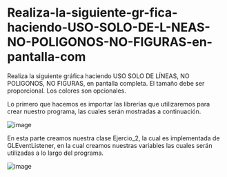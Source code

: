 # Realiza-la-siguiente-gr-fica-haciendo-USO-SOLO-DE-L-NEAS-NO-POLIGONOS-NO-FIGURAS-en-pantalla-com
Realiza la siguiente gráfica haciendo USO SOLO DE LÍNEAS, NO POLIGONOS, NO FIGURAS, en  pantalla completa. El tamaño debe ser proporcional. Los colores son opcionales.

Lo primero que hacemos es importar las librerías que utilizaremos para crear nuestro programa, las cuales serán mostradas a continuación.

![image](https://user-images.githubusercontent.com/90071108/132072374-41a2b595-9eab-4276-b544-aaa286486454.png)

En esta parte creamos nuestra clase Ejercio_2, la cual es implementada de GLEventListener, en la cual creamos nuestras variables las cuales serán utilizadas a lo largo del programa. 

![image](https://user-images.githubusercontent.com/90071108/132074579-15b1f789-5320-4857-bc7f-5bf87520cd06.png)







